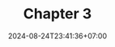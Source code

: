 ---
weight: 1000
title: "Chapter 3"
description: ""
icon: "article"
date: "2024-08-24T23:41:36+07:00"
lastmod: "2024-08-24T23:41:36+07:00"
draft: false
toc: true
---